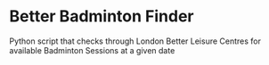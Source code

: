# Better Badminton Finder

Python script that checks through London Better Leisure Centres for available Badminton Sessions at a given date
